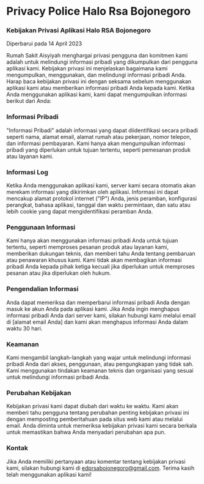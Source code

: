 # Privacy Police Halo Rsa Bojonegoro

### Kebijakan Privasi Aplikasi Halo RSA Bojonegoro
Diperbarui pada 14 April 2023

Rumah Sakit Aisyiyah  menghargai privasi pengguna dan komitmen kami adalah untuk melindungi informasi pribadi yang dikumpulkan dari pengguna aplikasi kami. Kebijakan privasi ini menjelaskan bagaimana kami mengumpulkan, menggunakan, dan melindungi informasi pribadi Anda. Harap baca kebijakan privasi ini dengan seksama sebelum menggunakan aplikasi kami atau memberikan informasi pribadi Anda kepada kami.
Ketika Anda menggunakan aplikasi kami, kami dapat mengumpulkan informasi berikut dari Anda:
### Informasi Pribadi
"Informasi Pribadi" adalah informasi yang dapat diidentifikasi secara pribadi seperti nama, alamat email, alamat rumah atau pekerjaan, nomor telepon, dan informasi pembayaran. Kami hanya akan mengumpulkan informasi pribadi yang diperlukan untuk tujuan tertentu, seperti pemesanan produk atau layanan kami.
### Informasi Log
Ketika Anda menggunakan aplikasi kami, server kami secara otomatis akan merekam informasi yang dikirimkan oleh aplikasi. Informasi ini dapat mencakup alamat protokol internet ("IP") Anda, jenis peramban, konfigurasi perangkat, bahasa aplikasi, tanggal dan waktu permintaan, dan satu atau lebih cookie yang dapat mengidentifikasi peramban Anda.
### Penggunaan Informasi
Kami hanya akan menggunakan informasi pribadi Anda untuk tujuan tertentu, seperti memproses pesanan produk atau layanan kami, memberikan dukungan teknis, dan memberi tahu Anda tentang pembaruan atau penawaran khusus kami. Kami tidak akan membagikan informasi pribadi Anda kepada pihak ketiga kecuali jika diperlukan untuk memproses pesanan atau jika diperlukan oleh hukum.
### Pengendalian Informasi
Anda dapat memeriksa dan memperbarui informasi pribadi Anda dengan masuk ke akun Anda pada aplikasi kami. Jika Anda ingin menghapus informasi pribadi Anda dari server kami, silakan hubungi kami melalui email di [alamat email Anda] dan kami akan menghapus informasi Anda dalam waktu 30 hari.
### Keamanan
Kami mengambil langkah-langkah yang wajar untuk melindungi informasi pribadi Anda dari akses, penggunaan, atau pengungkapan yang tidak sah. Kami menggunakan tindakan keamanan teknis dan organisasi yang sesuai untuk melindungi informasi pribadi Anda.
### Perubahan Kebijakan
Kebijakan privasi kami dapat diubah dari waktu ke waktu. Kami akan memberi tahu pengguna tentang perubahan penting kebijakan privasi ini dengan memposting pemberitahuan pada situs web kami atau melalui email. Anda diminta untuk memeriksa kebijakan privasi kami secara berkala untuk memastikan bahwa Anda menyadari perubahan apa pun.
### Kontak
Jika Anda memiliki pertanyaan atau komentar tentang kebijakan privasi kami, silakan hubungi kami di edprsabojonegoro@gmail.com.
Terima kasih telah menggunakan aplikasi kami!
